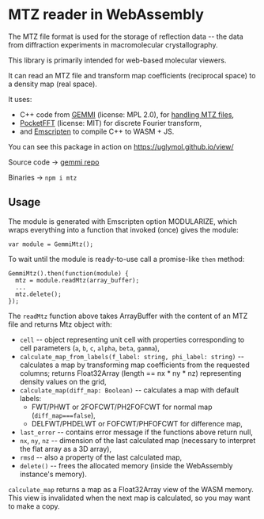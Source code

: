 # MTZ reader in WebAssembly

The MTZ file format is used for the storage of reflection data --
the data from diffraction experiments in macromolecular crystallography.

This library is primarily intended for web-based molecular viewers.

It can read an MTZ file and transform map coefficients (reciprocal space)
to a density map (real space).

It uses:

* C++ code from [GEMMI](https://project-gemmi.github.io/) (license: MPL 2.0),
  for [handling MTZ files](https://gemmi.readthedocs.io/en/latest/hkl.html),
* [PocketFFT](https://gitlab.mpcdf.mpg.de/mtr/pocketfft) (license: MIT)
  for discrete Fourier transform,
* and [Emscripten](https://emscripten.org/) to compile C++ to WASM + JS.

You can see this package in action on https://uglymol.github.io/view/

Source code →
[gemmi repo](https://github.com/project-gemmi/gemmi/tree/master/wasm/mtz)

Binaries → `npm i mtz`


## Usage

The module is generated with Emscripten option MODULARIZE,
which wraps everything into a function that invoked (once) gives the module:

    var module = GemmiMtz();

To wait until the module is ready-to-use call a promise-like `then` method:

    GemmiMtz().then(function(module) {
      mtz = module.readMtz(array_buffer);
      ...
      mtz.delete();
    });

The `readMtz` function above takes ArrayBuffer with the content of an MTZ file
and returns Mtz object with:

* `cell` -- object representing unit cell with properties corresponding to
  cell parameters (`a`, `b`, `c`, `alpha`, `beta`, `gamma`),
* `calculate_map_from_labels(f_label: string, phi_label: string)` --
  calculates a map by transforming map coefficients from the requested
  columns; returns Float32Array (length == nx * ny * nz) representing
  density values on the grid,
* `calculate_map(diff_map: Boolean)` -- calculates a map with default labels:
  - FWT/PHWT or 2FOFCWT/PH2FOFCWT for normal map (`diff_map===false`),
  - DELFWT/PHDELWT or FOFCWT/PHFOFCWT for difference map,
* `last_error` -- contains error message if the functions above return null,
* `nx`, `ny`, `nz` -- dimension of the last calculated map
  (necessary to interpret the flat array as a 3D array),
* `rmsd` -- also a property of the last calculated map,
* `delete()` -- frees the allocated memory (inside the WebAssembly
  instance's memory).

`calculate_map` returns a map as a Float32Array view of the WASM memory.
This view is invalidated when the next map is calculated,
so you may want to make a copy.

